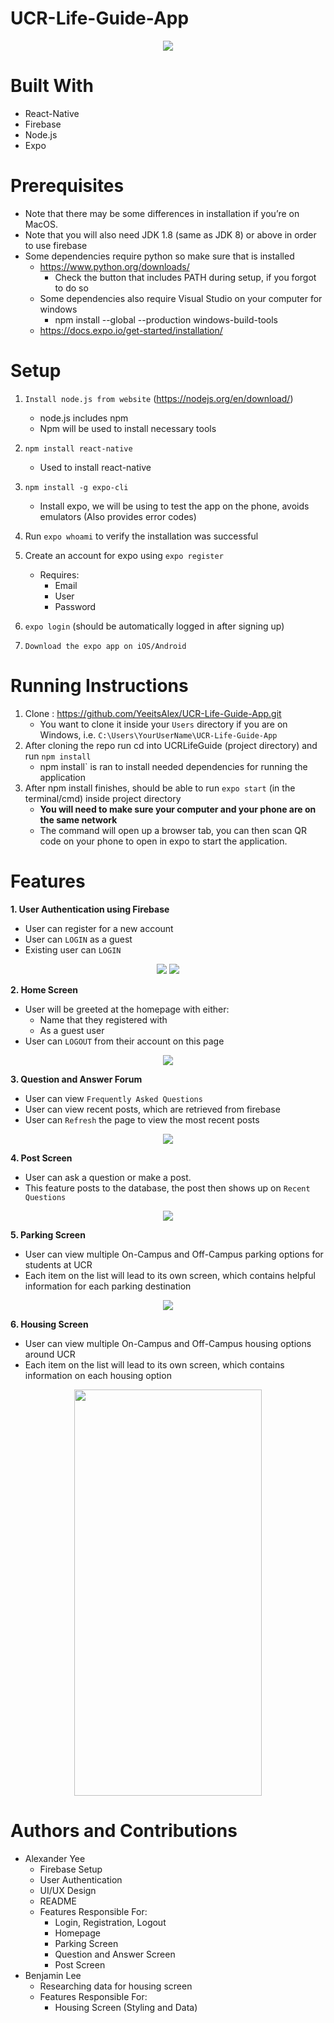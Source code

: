 # UCR-Life-Guide-App
<p align="center">
	<img src = "readmeImages/LogoScreen1.png">
</p>

# Built With
- React-Native
- Firebase
- Node.js
- Expo

# Prerequisites
- Note that there may be some differences in installation if you’re on MacOS. 
- Note that you will also need JDK 1.8 (same as JDK 8) or above in order to use firebase 
- Some dependencies require python so make sure that is installed 
    - https://www.python.org/downloads/
      	- Check the button that includes PATH during setup, if you forgot to do so
    - Some dependencies also require Visual Studio on your computer for windows 
      	- npm install --global --production windows-build-tools
    - https://docs.expo.io/get-started/installation/
    
# Setup
1. `Install node.js from website`  (https://nodejs.org/en/download/)
     - node.js includes npm
     - Npm will be used to install necessary tools
 
2. `npm install react-native`
     - Used to install react-native
  
3. `npm install -g expo-cli`
     - Install expo, we will be using to test the app on the phone, avoids emulators (Also provides error codes)
 
4. Run `expo whoami` to verify the installation was successful

5. Create an account for expo using `expo register`
	- Requires:  
	    - Email  
        - User  
        - Password  
      
      
6. `expo login` (should be automatically logged in after signing up)

7. `Download the expo app on iOS/Android`


# Running Instructions
1. Clone :  https://github.com/YeeitsAlex/UCR-Life-Guide-App.git
    - You want to clone it inside your `Users` directory if you are on Windows, i.e. `C:\Users\YourUserName\UCR-Life-Guide-App`
2. After cloning the repo run cd into UCRLifeGuide (project directory) and run `npm install`
    - npm install` is ran to install needed dependencies for running the application
3. After npm install finishes, should be able to run `expo start`  (in the terminal/cmd)  inside project directory
    - **You will need to make sure your computer and your phone are on the same network**
    - The command will open up a browser tab, you can then scan QR code on your phone to open in expo to start the application.

# Features
**1. User Authentication using Firebase**
- User can register for a new account
- User can `LOGIN` as a guest
- Existing user can `LOGIN`

<p align = "center">
	<img src = "readmeImages/LoginPage.PNG">
	<img src = "readmeImages/RegistrationPage.PNG">
</p>

**2. Home Screen**

- User will be greeted at the homepage with either:	
	- Name that they registered with
	- As a guest user
- User can `LOGOUT` from their account on this page

<p align ="center">
	<img src = "readmeImages/HomeScreen.PNG">
</p>	

**3. Question and Answer Forum**
- User can view `Frequently Asked Questions`	
- User can view recent posts, which are retrieved from firebase
- User can `Refresh` the page to view the most recent posts

<p align ="center">
	<img src = "readmeImages/QAScreen.PNG">
</p>	

**4. Post Screen**
- User can ask a question or make a post. 
- This feature posts to the database, the post then shows up on `Recent Questions`

<p align = "center">
	<img src = "readmeImages/PostScreen.PNG">
</p>


**5. Parking Screen**
- User can view multiple On-Campus and Off-Campus parking options for students at UCR
- Each item on the list will lead to its own screen, which contains helpful information for each parking destination
	
<p align ="center">
	<img src = "readmeImages/ParkingScreen.PNG">
</p>

**6. Housing Screen**
- User can view multiple On-Campus and Off-Campus housing options around UCR
- Each item on the list will lead to its own screen, which contains information on each housing option

<p align ="center">
	<img src = "readmeImages/HousingScreen.PNG" height = "650" width = "300">
</p>


# Authors and Contributions
- Alexander Yee
	- Firebase Setup
	- User Authentication
	- UI/UX Design
	- README
	- Features Responsible For: 
		- Login, Registration, Logout
		- Homepage
		- Parking Screen
		- Question and Answer Screen
		- Post Screen
- Benjamin Lee
	- Researching data for housing screen
	- Features Responsible For: 
		- Housing Screen (Styling and Data)
		
